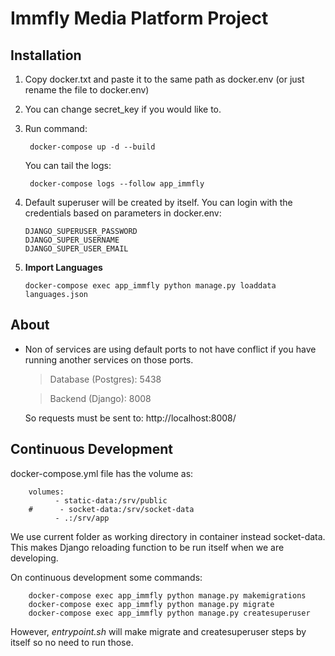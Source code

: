 # Immfly Media Platform Project

## Installation

1. Copy docker.txt and paste it to the same path as docker.env (or just rename the file to docker.env)
2. You can change secret_key if you would like to.
3. Run command:

        docker-compose up -d --build

   You can tail the logs:

        docker-compose logs --follow app_immfly

4. Default superuser will be created by itself. You can login with the credentials based on parameters in docker.env:

       DJANGO_SUPERUSER_PASSWORD
       DJANGO_SUPER_USERNAME
       DJANGO_SUPER_USER_EMAIL

5. **Import Languages**

       docker-compose exec app_immfly python manage.py loaddata languages.json

## About

- Non of services are using default ports to not have conflict if you have running another services on those ports.

  > Database (Postgres): 5438

  > Backend (Django): 8008

  So requests must be sent to: http://localhost:8008/

## Continuous Development

docker-compose.yml file has the volume as:

        volumes:
              - static-data:/srv/public
        #      - socket-data:/srv/socket-data
              - .:/srv/app

We use current folder as working directory in container instead socket-data. This makes Django reloading function to be
run itself when we are developing.

On continuous development some commands:

        docker-compose exec app_immfly python manage.py makemigrations
        docker-compose exec app_immfly python manage.py migrate
        docker-compose exec app_immfly python manage.py createsuperuser

However, *entrypoint.sh* will make migrate and createsuperuser steps by itself so no need to run those.

